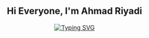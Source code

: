 <p>
  <h2 align="center">Hi Everyone, I'm Ahmad Riyadi</h2>
</p>

<p align="center">
<a href="https://git.io/typing-svg">
  <img src="https://readme-typing-svg.herokuapp.com?font=Pixelify+Sans&weight=500&size=35&pause=1000&color=07F49E&center=true&vCenter=true&width=435&lines=WELCOME+TO+MY+GITHUB;CODE+SMARTER+NOT+HARDER" alt="Typing SVG" />
</a>
</p>

<p align="center">
  
</p>

